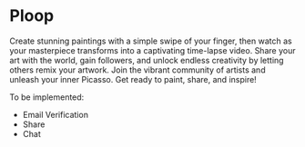 # Ploop
Create stunning paintings with a simple swipe of your finger, then watch as your masterpiece transforms into a captivating time-lapse video. Share your art with the world, gain followers, and unlock endless creativity by letting others remix your artwork. Join the vibrant community of artists and unleash your inner Picasso. Get ready to paint, share, and inspire!

To be implemented:
- Email Verification
- Share
- Chat
